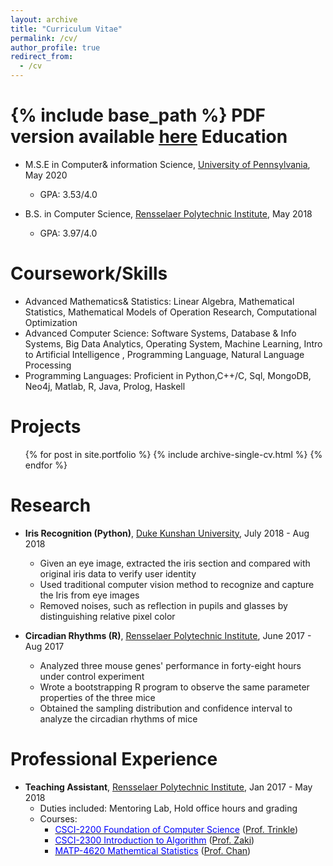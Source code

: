 ```yaml
---
layout: archive
title: "Curriculum Vitae"
permalink: /cv/
author_profile: true
redirect_from:
  - /cv
---
```


{% include base_path %}
PDF version available [<u>here</u>](files/CV_Kexin.pdf)
Education
======
* M.S.E in Computer& information Science, [<u>University of Pennsylvania</u>](http://www.cis.upenn.edu/index.php), May 2020
    * GPA: 3.53/4.0

* B.S. in Computer Science, [<u>Rensselaer Polytechnic Institute</u>](https://science.rpi.edu/computer-science), May 2018
    * GPA: 3.97/4.0


Coursework/Skills
======
* Advanced Mathematics& Statistics: Linear Algebra, Mathematical Statistics, Mathematical Models of Operation Research, Computational Optimization
* Advanced Computer Science: Software Systems, Database & Info Systems, Big Data Analytics, Operating System, Machine Learning, Intro to Artificial Intelligence , Programming Language, Natural Language Processing
* Programming Languages: Proficient in Python,C++/C, Sql, MongoDB, Neo4j, Matlab, R, Java, Prolog, Haskell


Projects
=====
<ul>{% for post in site.portfolio %}
  {% include archive-single-cv.html %}
{% endfor %}</ul>


Research
======
* __Iris Recognition (Python)__, [<u>Duke Kunshan University</u>](https://dukekunshan.edu.cn/zh), July 2018 - Aug 2018
    * Given an eye image, extracted the iris section and compared with original iris data to verify user identity
    * Used traditional computer vision method to recognize and capture the Iris from eye images
    * Removed noises, such as reflection in pupils and glasses by distinguishing relative pixel color

* __Circadian Rhythms (R)__, [<u>Rensselaer Polytechnic Institute</u>](https://science.rpi.edu/computer-science), June 2017 - Aug 2017
    * Analyzed three mouse genes' performance in forty-eight hours under control experiment
    * Wrote a bootstrapping R program to observe the same parameter properties of the three mice
    * Obtained the sampling distribution and confidence interval to analyze the circadian rhythms of mice

Professional Experience
======
* __Teaching Assistant__, [<u>Rensselaer Polytechnic Institute</u>](https://science.rpi.edu/computer-science), Jan 2017 - May 2018
    * Duties included: Mentoring Lab, Hold office hours and grading
    * Courses:
        - [<span class="underline-on-hover" style="color:#0000FF">CSCI-2200 Foundation of Computer Science</span>](http://www.cs.rpi.edu/academics/courses/spring17/focs/) ([Prof. Trinkle](http://www.cs.rpi.edu/~trink/))
        - [<span class="underline-on-hover" style="color:#0000FF">CSCI-2300 Introduction to Algorithm</span>](http://www.cs.rpi.edu/~zaki/www-new/pmwiki.php/IntroAlgorithms/Main) ([Prof. Zaki](http://www.cs.rpi.edu/~zaki/www-new/pmwiki.php/Main/HomePage))
        - [<span class="underline-on-hover" style="color:#0000FF">MATP-4620 Mathemtical Statistics</span>](https://www.coursehero.com/file/16237124/Course-Intro/) ([Prof. Chan](https://scholar.google.com/citations?user=tmYLtDgAAAAJ&hl=en))



<!--
Publications
======
  <ul>{% for post in site.publications %}
    {% include archive-single-cv.html %}
  {% endfor %}</ul>

Talks
======
  <ul>{% for post in site.talks %}
    {% include archive-single-talk-cv.html %}
  {% endfor %}</ul>


Teaching
======
  <ul>{% for post in site.teaching %}
    {% include archive-single-cv.html %}
  {% endfor %}</ul>

Service and leadership
======
* Currently signed in to 43 different slack teams
-->
